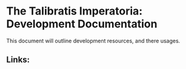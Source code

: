 # The Talibratis Imperatoria: Development Documentation

This document will outline development resources, and there usages.

## Links:
